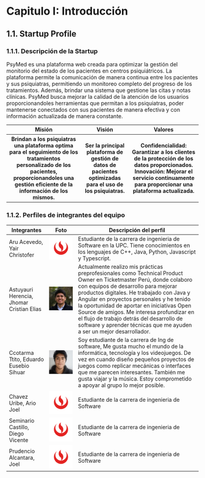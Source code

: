 # Capitulo I: Introducción

## 1.1. Startup Profile

### 1.1.1. Descripción de la Startup

PsyMed es una plataforma web creada para optimizar la gestión del monitorio del estado de los pacientes en centros psiquiátricos. La plataforma permite la comunicación de manera continua entre los pacientes y sus psiquiatras, permitiendo un monitoreo completo del progreso de los tratamientos. Además, brindar una sistema que gestione las citas y notas clínicas. PsyMed busca mejorar la calidad de la atención de los usuarios proporcionandoles herramientas que permitan a los psiquiatras, poder mantenerse conectados con sus pacientes de manera efectiva y con información actualizada de manera constante.

<table>
    <thead>
        <tr>
          <th>Misión</th>
          <th>Visión</th>
          <th>Valores</th>
        </tr>
    </thead>
    <tbody>
      <tr>
        <th>Brindan a los psiquiatras una plataforma optima para el seguimiento de los tratamientos personalizado de los pacientes, proporcionandoles una gestión eficiente de la información de los mismos.</th>
        <th>Ser la principal plataforma de gestión de datos de pacientes optimizadas para el uso de los psiquiatras.</th>
        <th>
          Confidencialidad: Garantizar a los clientes de la protección de los datos proporcionados.
          Innovación: Mejorar el servicio continuamente para proporcionar una plataforma actualizada.
        </th>
      </tr>
    </tbody>
</table>

### 1.1.2. Perfiles de integrantes del equipo

<table>
    <thead>
        <tr>
            <th>Integrantes</th>
            <th>Foto</th>
            <th>Descripción del perfil</th>
        </tr>
    </thead>
    <tbody>
        <tr>
            <td>Aru Acevedo, Yair Christofer</td>
            <td><img src="assets/LogoUPC.png" alt="Foto de Yair" /></td>
            <td>Estudiante de la carrera de ingenieria de Software en la UPC. Tiene conocimientos en los lenguajes de C++, Java, Python, Javascript y Typescript.</td>
        </tr>
        <tr>
            <td>Astuyauri Herencia, Jhomar Cristian Elias</td>
            <td><img src="assets/Jhomar.png" alt="Foto de Jhomar" /></td>
            <td>Actualmente realizo mis prácticas preprofesionales como Technical Product Owner en Ticketmaster Perú, donde colaboro con equipos de desarrollo para mejorar productos digitales. He trabajado con Java y Angular en proyectos personales y he tenido la oportunidad de aportar en iniciativas Open Source de amigos. Me interesa profundizar en el flujo de trabajo detrás del desarrollo de software y aprender técnicas que me ayuden a ser un mejor desarrollador.</td>
        </tr>
        <tr>
            <td>Ccotarma Ttito, Eduardo Eusebio Sihuar</td>
            <td><img src="assets/Eduardo.png" alt="Foto de Eduardo" /></td>
            <td>Soy estudiante de la carrera de Ing de software, Me gusta mucho el mundo de la informática, tecnología y los videojuegos. De vez en cuando diseño pequeños proyectos de juegos como replicar mecánicas o interfaces que me parecen interesantes. También me gusta viajar y la música. Estoy comprometido a apoyar al grupo lo mejor posible.</td>
        </tr>
        <tr>
            <td>Chavez Uribe, Ario Joel</td>
            <td><img src="assets/LogoUPC.png" alt="Foto de Ario" /></td>
            <td>Estudiante de la carrera de ingenieria de Software</td>
        </tr>
        <tr>
            <td>Seminario Castillo, Diego Vicente</td>
            <td><img src="assets/LogoUPC.png" alt="Foto de Diego" /></td>
            <td>Estudiante de la carrera de ingenieria de Software</td>
        </tr>
        <tr>
            <td>Prudencio Alcantara, Joel</td>
            <td><img src="assets/LogoUPC.png" alt="Foto de Joel" /></td>
            <td>Estudiante de la carrera de ingenieria de Software</td>
        </tr>
    </tbody>
</table>